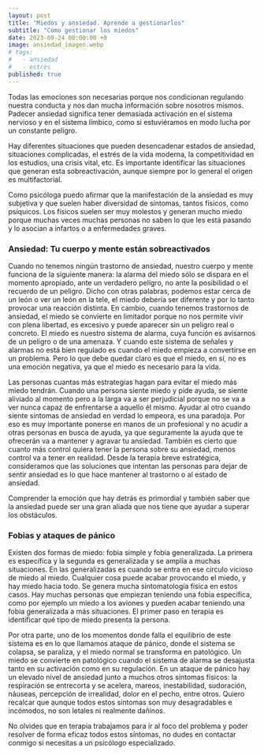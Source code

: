 ```yaml
---
layout: post
title: "Miedos y ansiedad. Aprende a gestionarlos"
subtitle: "Cómo gestionar los miedos"
date: 2023-09-24 00:00:00 +0
image: ansiedad_imagen.webp
# tags:
#   - ansiedad
#   - estrés
published: true
---
```


Todas las emociones son necesarias porque nos condicionan regulando nuestra conducta y nos dan mucha información sobre nosotros mismos.  Padecer ansiedad significa tener demasiada activación en el sistema nervioso y en el sistema límbico, como si estuviéramos en modo lucha por un constante peligro. 

<!-- more -->

Hay diferentes situaciones que pueden desencadenar estados de ansiedad, situaciones complicadas, el estrés de la vida moderna, la competitividad en los estudios, una crisis vital, etc. Es importante identificar las situaciones que generan esta sobreactivación, aunque siempre por lo general el origen es multifactorial.

Como psicóloga puedo afirmar que la manifestación de la ansiedad es muy subjetiva y que suelen haber diversidad de síntomas, tantos físicos, como psíquicos. Los físicos suelen ser muy molestos y generan mucho miedo porque muchas veces muchas personas no saben lo que les está pasando y lo asocian a infartos o a enfermedades graves.


### Ansiedad: Tu cuerpo y mente están sobreactivados

Cuando no tenemos ningún trastorno de ansiedad, nuestro cuerpo y mente funciona de la siguiente manera: la alarma del miedo sólo se dispara en el momento apropiado, ante un verdadero peligro, no ante la posibilidad o el recuerdo de un peligro. Dicho con otras palabras,  podemos estar cerca de un león o ver un león en la tele, el miedo debería ser diferente y por lo tanto provocar una reacción distinta. En cambio, cuando tenemos trastornos de ansiedad, el miedo se convierte en limitador porque no nos permite vivir con plena libertad, es excesivo y puede aparecer sin un peligro real o concreto. El miedo es nuestro sistema de alarma, cuya función es avisarnos de un peligro o de una amenaza. Y cuando este sistema de señales y alarmas no está bien regulado es cuando el miedo empieza a convertirse en un problema. Pero lo que debe quedar claro es que el miedo, en sí, no es una emoción negativa,  ya que el miedo es necesario para la vida.

Las personas cuantas más estrategias hagan para evitar el miedo más miedo tendrán. Cuando una persona siente miedo y pide ayuda, se siente aliviado al momento pero a la larga va a ser perjudicial porque no se va a ver nunca capaz de enfrentarse a aquello él mismo. Ayudar al otro cuando siente síntomas de ansiedad en verdad lo empeora, es una paradoja. Por eso es muy importante ponerse en manos de un profesional y no acudir a otras personas en busca de ayuda, ya que seguramente la ayuda que te ofrecerán va a mantener y agravar tu ansiedad. También es cierto que cuanto más control quiera tener la persona sobre su ansiedad, menos control va a tener en realidad. Desde la terapia breve estratégica, consideramos que las soluciones que intentan las personas para dejar de sentir ansiedad es lo que hace mantener al trastorno o al estado de ansiedad.  

Comprender la emoción que hay detrás es primordial y también saber que la ansiedad puede ser una gran aliada que nos tiene que ayudar a superar los obstáculos. 

### Fobias y ataques de pánico

Existen dos formas de miedo: fobia simple y fobia generalizada. La primera es específica y la segunda es generalizada y se amplía a muchas situaciones. En las generalizadas es cuando se entra en ese círculo vicioso de miedo al miedo. Cualquier cosa puede acabar provocando el miedo, y hay miedo hacia todo. Se genera mucha sintomatología física en estos casos. Hay muchas personas que empiezan teniendo una fobia específica, como por ejemplo un miedo a los aviones y pueden acabar teniendo una fobia generalizada a más situaciones. El primer paso en terapia es identificar qué tipo de miedo presenta la persona.


Por otra parte, uno de los momentos donde falla el equilibrio de este sistema es en lo que llamamos ataque de pánico, donde el sistema se colapsa, se paraliza, y el miedo normal se transforma en patológico. Un miedo se convierte en patológico cuando el sistema de alarma se desajusta tanto en su activación como en su regulación. En un ataque de pánico hay un elevado nivel de ansiedad junto a muchos otros síntomas físicos: la respiración se entrecorta y se acelera, mareos, inestabilidad, sudoración, náuseas, percepción de irrealidad, dolor en el pecho, entre otros. Quiero recalcar que aunque todos estos síntomas son muy desagradables e incómodos, no son letales ni realmente dañinos. 

No olvides que en terapia trabajamos para ir al foco del problema y poder resolver de forma eficaz todos estos síntomas, no dudes en contactar conmigo si necesitas a un psicólogo especializado.
